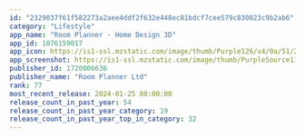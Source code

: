 ```yaml
---
id: "2329037f61f582273a2aee4ddf2f632e448ec81bdcf7cee579c830823c9b2ab6"
category: "Lifestyle"
app_name: "Room Planner - Home Design 3D"
app_id: 1076159017
app_icon: https://is1-ssl.mzstatic.com/image/thumb/Purple126/v4/0a/51/2d/0a512d32-7c86-2dee-d61e-6f4a8aa8ab4c/AppIcon-0-0-1x_U007emarketing-0-7-0-85-220.png/1024x1024bb.png
app_screenshot: https://is1-ssl.mzstatic.com/image/thumb/PurpleSource116/v4/4b/62/c0/4b62c0b8-4e84-38b8-c5f9-574a95c2dc5f/ffe26195-2a1e-49b4-80d3-5a107a97ea70_iphone_xs_en_1.jpg/2778x1284bb.png
publisher_id: 1720806636
publisher_name: "Room Planner Ltd"
rank: 77
most_recent_release: 2024-01-25 00:00:00
release_count_in_past_year: 54
release_count_in_past_year_category: 19
release_count_in_past_year_top_in_category: 32
---
```

